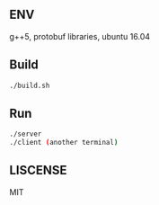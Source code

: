 ## ENV
g++5, protobuf libraries, ubuntu 16.04

## Build
```bash
./build.sh
```

## Run
```bash
./server
./client (another terminal)
```

## LISCENSE
MIT